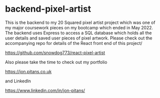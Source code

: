 # backend-pixel-artist

This is the backend to my 20 Squared pixel artist project which was one of my major coursework pieces on my bootcamp which ended in May 2022. The backend uses Express to access a SQL database which holds all the user details and saved user pieces of pixel artwork. Please check out the accompanying repo for details of the React front end of this project/

<https://github.com/snowdog773/react-pixel-artist>

Also please take the time to check out my portfolio

<https://jon.pitans.co.uk> 

 and LinkedIn
 
<https://www.linkedin.com/in/jon-pitans/>
